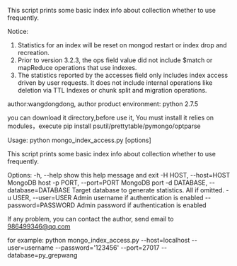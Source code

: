 This script prints some basic index info about collection whether to use frequently.

Notice:
1. Statistics for an index will be reset on mongod restart or index drop and recreation.
2. Prior to version 3.2.3, the ops field value did not include $match or mapReduce operations that use indexes.
3. The statistics reported by the accesses field only includes index access driven by user requests. It does not include internal operations like deletion via TTL Indexes or chunk split and migration operations.

author:wangdongdong, author product environment: python 2.7.5

you can download it directory,before use it, You must install it relies on modules，execute pip install psutil/prettytable/pymongo/optparse

Usage: python mongo_index_access.py [options]

This script prints some basic index info about collection whether to use
frequently.

Options:
  -h, --help            show this help message and exit
  -H HOST, --host=HOST  MongoDB host
  -p PORT, --port=PORT  MongoDB port
  -d DATABASE, --database=DATABASE
                        Target database to generate statistics. All if
                        omitted.
  -u USER, --user=USER  Admin username if authentication is enabled
  --password=PASSWORD   Admin password if authentication is enabled
  
  If any problem, you can contact the author, send email to 986499346@qq.com

for example:
python mongo_index_access.py --host=localhost --user=username --password='123456' --port=27017  --database=py_grepwang
